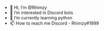 - 👋 Hi, I’m @Rhimzy
- 👀 I’m interested in Discord bots
- 🌱 I’m currently learning python
- 📫 How to reach me Discord - Rhimzy#1999

<!---
Rhimzy/Rhimzy is a ✨ special ✨ repository because its `README.md` (this file) appears on your GitHub profile.
You can click the Preview link to take a look at your changes.
--->
